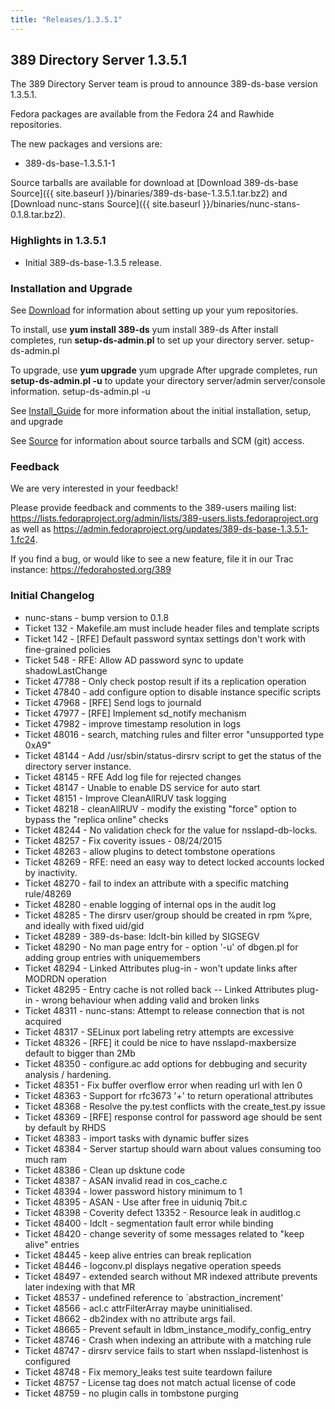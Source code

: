 ```yaml
---
title: "Releases/1.3.5.1"
---
```

389 Directory Server 1.3.5.1
-----------------------------

The 389 Directory Server team is proud to announce 389-ds-base version 1.3.5.1.

Fedora packages are available from the Fedora 24 and Rawhide repositories.

The new packages and versions are:

-   389-ds-base-1.3.5.1-1

Source tarballs are available for download at [Download 389-ds-base Source]({{ site.baseurl }}/binaries/389-ds-base-1.3.5.1.tar.bz2) and [Download nunc-stans Source]({{ site.baseurl }}/binaries/nunc-stans-0.1.8.tar.bz2).

### Highlights in 1.3.5.1

-   Initial 389-ds-base-1.3.5 release.

### Installation and Upgrade

See [Download](../download.html) for information about setting up your yum repositories.

To install, use **yum install 389-ds** yum install 389-ds After install completes, run **setup-ds-admin.pl** to set up your directory server. setup-ds-admin.pl

To upgrade, use **yum upgrade** yum upgrade After upgrade completes, run **setup-ds-admin.pl -u** to update your directory server/admin server/console information. setup-ds-admin.pl -u

See [Install\_Guide](../legacy/install-guide.html) for more information about the initial installation, setup, and upgrade

See [Source](../development/source.html) for information about source tarballs and SCM (git) access.

### Feedback

We are very interested in your feedback!

Please provide feedback and comments to the 389-users mailing list: <https://lists.fedoraproject.org/admin/lists/389-users.lists.fedoraproject.org> as well as <https://admin.fedoraproject.org/updates/389-ds-base-1.3.5.1-1.fc24>.

If you find a bug, or would like to see a new feature, file it in our Trac instance: <https://fedorahosted.org/389>

### Initial Changelog

-   nunc-stans - bump version to 0.1.8
-   Ticket 132   - Makefile.am must include header files and template scripts
-   Ticket 142   - [RFE] Default password syntax settings don't work with fine-grained policies
-   Ticket 548   - RFE: Allow AD password sync to update shadowLastChange
-   Ticket 47788 - Only check postop result if its a replication operation
-   Ticket 47840 - add configure option to disable instance specific scripts
-   Ticket 47968 - [RFE] Send logs to journald
-   Ticket 47977 - [RFE] Implement sd_notify mechanism
-   Ticket 47982 - improve timestamp resolution in logs
-   Ticket 48016 - search, matching rules and filter error "unsupported type 0xA9"
-   Ticket 48144 - Add /usr/sbin/status-dirsrv script to get the status of the directory server instance.
-   Ticket 48145 - RFE Add log file for rejected changes
-   Ticket 48147 - Unable to enable DS service for auto start
-   Ticket 48151 - Improve CleanAllRUV task logging
-   Ticket 48218 - cleanAllRUV - modify the existing "force" option to bypass the "replica online" checks
-   Ticket 48244 - No validation check for the value for nsslapd-db-locks.
-   Ticket 48257 - Fix coverity issues - 08/24/2015
-   Ticket 48263 - allow plugins to detect tombstone operations
-   Ticket 48269 - RFE: need an easy way to detect locked accounts locked by inactivity.
-   Ticket 48270 - fail to index an attribute with a specific matching rule/48269
-   Ticket 48280 - enable logging of internal ops in the audit log
-   Ticket 48285 - The dirsrv user/group should be created in rpm %pre, and ideally with fixed uid/gid
-   Ticket 48289 - 389-ds-base: ldclt-bin killed by SIGSEGV
-   Ticket 48290 - No man page entry for - option '-u' of dbgen.pl for adding group entries with uniquemembers
-   Ticket 48294 - Linked Attributes plug-in - won't update links after MODRDN operation
-   Ticket 48295 - Entry cache is not rolled back -- Linked Attributes plug-in - wrong behaviour when adding valid and broken links
-   Ticket 48311 - nunc-stans: Attempt to release connection that is not acquired
-   Ticket 48317 - SELinux port labeling retry attempts are excessive
-   Ticket 48326 - [RFE] it could be nice to have nsslapd-maxbersize default to bigger than 2Mb
-   Ticket 48350 - configure.ac add options for debbuging and security analysis / hardening.
-   Ticket 48351 - Fix buffer overflow error when reading url with len 0
-   Ticket 48363 - Support for rfc3673 '+' to return operational attributes
-   Ticket 48368 - Resolve the py.test conflicts with the create_test.py issue
-   Ticket 48369 - [RFE] response control for password age should be sent by default by RHDS
-   Ticket 48383 - import tasks with dynamic buffer sizes
-   Ticket 48384 - Server startup should warn about values consuming too much ram
-   Ticket 48386 - Clean up dsktune code
-   Ticket 48387 - ASAN invalid read in cos_cache.c
-   Ticket 48394 - lower password history minimum to 1
-   Ticket 48395 - ASAN - Use after free in uiduniq 7bit.c
-   Ticket 48398 - Coverity defect 13352 - Resource leak in auditlog.c
-   Ticket 48400 - ldclt - segmentation fault error while binding
-   Ticket 48420 - change severity of some messages related to "keep alive" entries
-   Ticket 48445 - keep alive entries can break replication
-   Ticket 48446 - logconv.pl displays negative operation speeds
-   Ticket 48497 - extended search without MR indexed attribute prevents later indexing with that MR
-   Ticket 48537 - undefined reference to `abstraction_increment'
-   Ticket 48566 - acl.c attrFilterArray maybe uninitialised.
-   Ticket 48662 - db2index with no attribute args fail.
-   Ticket 48665 - Prevent sefault in ldbm_instance_modify_config_entry
-   Ticket 48746 - Crash when indexing an attribute with a matching rule
-   Ticket 48747 - dirsrv service fails to start when nsslapd-listenhost is configured
-   Ticket 48748 - Fix memory_leaks test suite teardown failure
-   Ticket 48757 - License tag does not match actual license of code
-   Ticket 48759 - no plugin calls in tombstone purging
